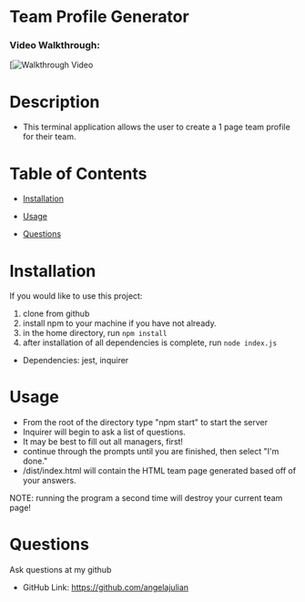 # Team Profile Generator

### Video Walkthrough:

[![Walkthrough Video]("https://github.com/angelajulian/student-w10-TeamProfileGen/blob/main/Screen%20Recording%202021-10-15%20at%202.16.37%20PM.mov")




# Description

- This terminal application allows the user to create a 1 page team profile for their team.

# Table of Contents

- [Installation](#installation)

- [Usage](#usage)

- [Questions](#questions)

# Installation

If you would like to use this project:

1. clone from github
2. install npm to your machine if you have not already.
3. in the home directory, run `npm install`
4. after installation of all dependencies is complete, run `node index.js`

- Dependencies: jest, inquirer

# Usage

- From the root of the directory type "npm start" to start the server
- Inquirer will begin to ask a list of questions.
- It may be best to fill out all managers, first!
- continue through the prompts until you are finished, then select "I'm done."
- /dist/index.html will contain the HTML team page generated based off of your answers.

NOTE: running the program a second time will destroy your current team page!

# Questions

Ask questions at my github

- GitHub Link: https://github.com/angelajulian
